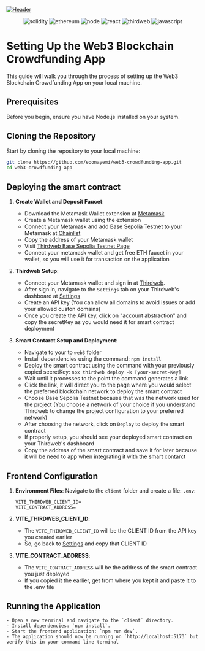 [![Header](https://i.imghippo.com/files/KdfYZ1724258037.png)](https://decentra-crowd.vercel.app)

<div align="center">
    <img src="https://img.shields.io/badge/Solidity-363636.svg?style=for-the-badge&logo=Solidity&logoColor=white" alt="solidity" />
    <img src="https://img.shields.io/badge/Ethereum-3C3C3D?style=for-the-badge&logo=Ethereum&logoColor=white" alt="ethereum" />
    <img src="https://img.shields.io/badge/Node%20js-339933?style=for-the-badge&logo=nodedotjs&logoColor=white" alt="node" />
    <img src="https://img.shields.io/badge/React-20232A?style=for-the-badge&logo=react&logoColor=61DAFB" alt="react" />
    <img src="https://img.shields.io/badge/thirdweb-F213A4.svg?style=for-the-badge&logo=thirdweb&logoColor=white" alt="thirdweb" />
    <img src="https://img.shields.io/badge/JavaScript-F7DF1E.svg?style=for-the-badge&logo=JavaScript&logoColor=black" alt="javascript" />
  </div>

# Setting Up the Web3 Blockchain Crowdfunding App

This guide will walk you through the process of setting up the Web3 Blockchain Crowdfunding App on your local machine.

## Prerequisites

Before you begin, ensure you have Node.js installed on your system.

## Cloning the Repository

Start by cloning the repository to your local machine:

```bash
git clone https://github.com/eoonayemi/web3-crowdfunding-app.git
cd web3-crowdfunding-app
```

## Deploying the smart contract

1. **Create Wallet and Deposit Faucet**:
   - Download the Metamask Wallet extension at [Metamask](https://chromewebstore.google.com/detail/metamask/nkbihfbeogaeaoehlefnkodbefgpgknn?utm_source=google.com&pli=1)
   - Create a Metamask wallet using the extension
   - Connect your Metamask and add Base Sepolia Testnet to your Metamask at [Chainlist](https://chainlist.org/?testnets=true&search=84532)
   - Copy the address of your Metamask wallet
   - Visit [Thirdweb Base Sepolia Testnet Page](https://thirdweb.com/base-sepolia-testnet)
   - Connect your metamask wallet and get free ETH faucet in your wallet, so you will use it for transaction on the application

2. **Thirdweb Setup**: 
    - Connect your Metamask wallet and sign in at [Thirdweb](https://thirdweb.com/login).
    - After sign in, navigate to the `Settings` tab on your Thirdweb's dashboard at [Settings](https://thirdweb.com/dashboard/settings/api-keys)
    - Create an API key (You can allow all domains to avoid issues or add your allowed custon domains)
    - Once you create the API key, click on "account abstraction" and copy the secretKey as you would need it for smart contract deployment
      
3. **Smart Contarct Setup and Deployment**:
    - Navigate to your to `web3` folder 
    - Install dependencies using the command: `npm install`
    - Deploy the smart contract using the command with your previously copied secretKey: `npx thirdweb deploy -k [your-secret-Key]`
    - Wait until it processes to the point the command generates a link
    - Click the link, it will direct you to the page where you would select the preferred blockchain network to deploy the smart contract
    - Choose Base Sepolia Testnet because that was the network used for the project (You choose a network of your choice if you understand Thirdweb to change the project configuration to your preferred network)
    - After choosing the network, click on `Deploy` to deploy the smart contract
    - If properly setup, you should see your deployed smart contract on your Thirdweb's dashboard
    - Copy the address of the smart contract and save it for later because it will be need to app when integrating it with the smart contarct
  

## Frontend Configuration

1. **Environment Files**: Navigate to the `client` folder and create a file: `.env`:

    ```plaintext
    VITE_THIRDWEB_CLIENT_ID=
    VITE_CONTRACT_ADDRESS=
    ```

2. **VITE_THIRDWEB_CLIENT_ID**:
    - The `VITE_THIRDWEB_CLIENT_ID` will be the CLIENT ID from the API key you created earlier
    - So, go back to [Settings](https://thirdweb.com/dashboard/settings/api-keys) and copy that CLIENT ID
3.  **VITE_CONTRACT_ADDRESS**:
    - The `VITE_CONTRACT_ADDRESS` will be the address of the smart contract you just deployed
    - If you copied it the earlier, get from where you kept it and paste it to the .env file

## Running the Application
    - Open a new terminal and navigate to the `client` directory.
    - Install dependencies: `npm install`.
    - Start the frontend application: `npm run dev`.
    - The application should now be running on `http://localhost:5173` but verify this in your command line terminal


